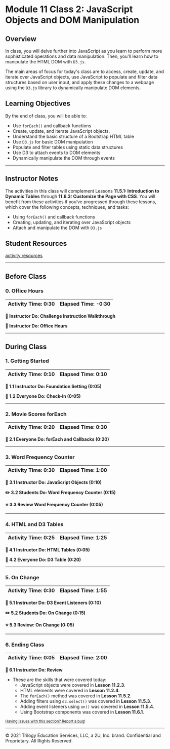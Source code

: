 # Module 11 Class 2: JavaScript Objects and DOM Manipulation

## Overview

In class, you will delve further into JavaScript as you learn to perform more sophisticated operations and data manipulation. Then, you'll learn how to manipulate the HTML DOM with `D3.js`.

The main areas of focus for today's class are to access, create, update, and iterate over JavaScript objects, use JavaScript to populate and filter data structures based on user input, and apply these changes to a webpage using the `D3.js` library to dynamically manipulate DOM elements.

## Learning Objectives

By the end of class, you will be able to:

* Use `forEach()` and callback functions
* Create, update, and iterate JavaScript objects.
* Understand the basic structure of a Bootstrap HTML table
* Use `D3.js` for basic DOM manipulation
* Populate and filter tables using static data structures
* Use D3 to attach events to DOM elements
* Dynamically manipulate the DOM through events

- - -

## Instructor Notes

The activities in this class will complement Lessons **11.5.1: Introduction to Dynamic Tables** through **11.6.3: Customize the Page with CSS**. You will benefit from these activities if you‘ve progressed through these lessons, which cover the following concepts, techniques, and tasks:  

* Using `forEach()` and callback functions
* Creating, updating, and iterating over JavaScript objects
* Attach and manipulate the DOM with `D3.js`

## Student Resources

[activity resources](https://2u-data-curriculum-team.s3.amazonaws.com/data-viz-online-lesson-plans/11-Lessons/11-2-Student_Resources.zip)

- - -

## Before Class

### 0. Office Hours

| Activity Time: 0:30       |  Elapsed Time:     -0:30  |
|---------------------------|---------------------------|

<strong>📣 Instructor Do: Challenge Instruction Walkthrough</strong>

<strong>📣  Instructor Do: Office Hours</strong>

- - -

## During Class

### 1. Getting Started

| Activity Time:       0:10 |  Elapsed Time:      0:10  |
|---------------------------|---------------------------|

<strong>📣 1.1 Instructor Do: Foundation Setting (0:05)</strong>

<strong>🎉 1.2 Everyone Do: Check-In (0:05)</strong>

- - -

### 2. Movie Scores forEach

| Activity Time:       0:20 |  Elapsed Time:      0:30  |
|---------------------------|---------------------------|

<strong>🎉 2.1 Everyone Do: forEach and Callbacks (0:20)</strong>

- - -

### 3. Word Frequency Counter

| Activity Time:       0:30 |  Elapsed Time:      1:00  |
|---------------------------|---------------------------|

<strong>📣 3.1 Instructor Do: JavaScript Objects (0:10)</strong>

<strong>✏️ 3.2 Students Do: Word Frequency Counter (0:15)</strong>

<strong>⭐ 3.3 Review Word Frequency Counter (0:05)</strong>

- - -

### 4. HTML and D3 Tables

| Activity Time:       0:25 |  Elapsed Time:      1:25  |
|---------------------------|---------------------------|

<strong>📣 4.1 Instructor Do: HTML Tables (0:05)</strong>

<strong>🎉 4.2 Everyone Do: D3 Table (0:20)</strong>

- - -

### 5. On Change

| Activity Time:       0:30 |  Elapsed Time:      1:55  |
|---------------------------|---------------------------|

<strong>📣 5.1 Instructor Do: D3 Event Listeners (0:10)</strong>

<strong>✏️ 5.2 Students Do: On Change (0:15)</strong>

<strong>⭐ 5.3 Review: On Change (0:05)</strong>

- - -

### 6. Ending Class

| Activity Time:       0:05 |  Elapsed Time:      2:00  |
|---------------------------|---------------------------|

<strong>📣  6.1 Instructor Do: Review </strong>

* These are the skills that were covered today:
  * JavaScript objects were covered in **Lesson 11.2.3**.
  * HTML elements were covered in **Lesson 11.2.4**.
  * The `forEach()` method was covered in **Lesson 11.5.2**.
  * Adding filters using `d3.select()` was covered in **Lesson 11.5.3**.
  * Adding event listeners using `on()` was covered in **Lesson 11.5.4**.
  * Using Bootstrap components was covered in **Lesson 11.6.1**.


<sub>[Having issues with this section? Report a bug!](https://bit.ly/3aao8vk)</sub>

- - -

© 2021 Trilogy Education Services, LLC, a 2U, Inc. brand.  Confidential and Proprietary.  All Rights Reserved.
